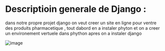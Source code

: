 # Descriptioin generale de Django : 
dans notre propre projet django on veut creer un site en ligne pour ventre des produits pharmacetique , tout dabord en a instaler phyton et on a creer un environement vertuele
dans phython apres on a instaler django 

![image](https://github.com/user-attachments/assets/6b023ce3-2b0c-4664-ad33-d1ade81b13a9)

